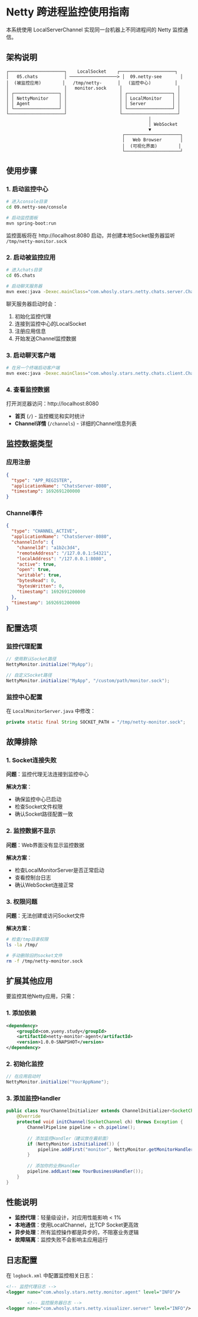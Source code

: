 # Netty 跨进程监控使用指南

本系统使用 LocalServerChannel 实现同一台机器上不同进程间的 Netty 监控通信。

## 架构说明

```
┌─────────────────────┐    LocalSocket    ┌─────────────────────┐
│   05.chats          │ ──────────────────> │  09.netty-see       │
│  (被监控应用)        │   /tmp/netty-      │   (监控中心)         │
│                     │   monitor.sock     │                     │
│ ┌─────────────────┐ │                    │ ┌─────────────────┐ │
│ │ NettyMonitor    │ │                    │ │ LocalMonitor    │ │
│ │ Agent           │ │                    │ │ Server          │ │
│ └─────────────────┘ │                    │ └─────────────────┘ │
└─────────────────────┘                    └─────────────────────┘
                                                      │
                                                      │ WebSocket
                                                      ▼
                                            ┌─────────────────────┐
                                            │   Web Browser       │
                                            │  (可视化界面)        │
                                            └─────────────────────┘
```

## 使用步骤

### 1. 启动监控中心

```bash
# 进入console目录
cd 09.netty-see/console

# 启动监控面板
mvn spring-boot:run
```

监控面板将在 http://localhost:8080 启动，并创建本地Socket服务器监听 `/tmp/netty-monitor.sock`

### 2. 启动被监控应用

```bash
# 进入chats目录
cd 05.chats

# 启动聊天服务器
mvn exec:java -Dexec.mainClass="com.whosly.stars.netty.chats.server.ChatsServer"
```

聊天服务器启动时会：
1. 初始化监控代理
2. 连接到监控中心的LocalSocket
3. 注册应用信息
4. 开始发送Channel监控数据

### 3. 启动聊天客户端

```bash
# 在另一个终端启动客户端
mvn exec:java -Dexec.mainClass="com.whosly.stars.netty.chats.client.ChatsClient"
```

### 4. 查看监控数据

打开浏览器访问：http://localhost:8080

- **首页** (`/`) - 监控概览和实时统计
- **Channel详情** (`/channels`) - 详细的Channel信息列表

## 监控数据类型

### 应用注册
```json
{
  "type": "APP_REGISTER",
  "applicationName": "ChatsServer-8080",
  "timestamp": 1692691200000
}
```

### Channel事件
```json
{
  "type": "CHANNEL_ACTIVE",
  "applicationName": "ChatsServer-8080",
  "channelInfo": {
    "channelId": "a1b2c3d4",
    "remoteAddress": "/127.0.0.1:54321",
    "localAddress": "/127.0.0.1:8080",
    "active": true,
    "open": true,
    "writable": true,
    "bytesRead": 0,
    "bytesWritten": 0,
    "timestamp": 1692691200000
  },
  "timestamp": 1692691200000
}
```

## 配置选项

### 监控代理配置

```java
// 使用默认Socket路径
NettyMonitor.initialize("MyApp");

// 自定义Socket路径
NettyMonitor.initialize("MyApp", "/custom/path/monitor.sock");
```

### 监控中心配置

在 `LocalMonitorServer.java` 中修改：

```java
private static final String SOCKET_PATH = "/tmp/netty-monitor.sock";
```

## 故障排除

### 1. Socket连接失败

**问题**：监控代理无法连接到监控中心

**解决方案**：
- 确保监控中心已启动
- 检查Socket文件权限
- 确认Socket路径配置一致

### 2. 监控数据不显示

**问题**：Web界面没有显示监控数据

**解决方案**：
- 检查LocalMonitorServer是否正常启动
- 查看控制台日志
- 确认WebSocket连接正常

### 3. 权限问题

**问题**：无法创建或访问Socket文件

**解决方案**：
```bash
# 检查/tmp目录权限
ls -la /tmp/

# 手动删除旧的socket文件
rm -f /tmp/netty-monitor.sock
```

## 扩展其他应用

要监控其他Netty应用，只需：

### 1. 添加依赖

```xml
<dependency>
    <groupId>com.yueny.study</groupId>
    <artifactId>netty-monitor-agent</artifactId>
    <version>1.0.0-SNAPSHOT</version>
</dependency>
```

### 2. 初始化监控

```java
// 在应用启动时
NettyMonitor.initialize("YourAppName");
```

### 3. 添加监控Handler

```java
public class YourChannelInitializer extends ChannelInitializer<SocketChannel> {
    @Override
    protected void initChannel(SocketChannel ch) throws Exception {
        ChannelPipeline pipeline = ch.pipeline();
        
        // 添加监控Handler（建议放在最前面）
        if (NettyMonitor.isInitialized()) {
            pipeline.addFirst("monitor", NettyMonitor.getMonitorHandler());
        }
        
        // 添加你的业务Handler
        pipeline.addLast(new YourBusinessHandler());
    }
}
```

## 性能说明

- **监控代理**：轻量级设计，对应用性能影响 < 1%
- **本地通信**：使用LocalChannel，比TCP Socket更高效
- **异步处理**：所有监控操作都是异步的，不阻塞业务逻辑
- **故障隔离**：监控失败不会影响主应用运行

## 日志配置

在 `logback.xml` 中配置监控相关日志：

```xml
<!-- 监控代理日志 -->
<logger name="com.whosly.stars.netty.monitor.agent" level="INFO"/>

        <!-- 监控服务器日志 -->
<logger name="com.whosly.stars.netty.visualizer.server" level="INFO"/>
```
